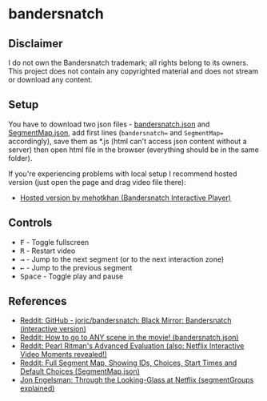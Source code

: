 # bandersnatch

## Disclaimer

I do not own the Bandersnatch trademark; all rights belong to its owners. This project does not contain any copyrighted material and does not stream or download any content.

## Setup

You have to download two json files -
[bandersnatch.json](https://gist.github.com/jonluca/860f3f445e7d84054822276fd058301a)
and
[SegmentMap.json](https://github.com/jolbol1/Bandersnatch/blob/master/SegmentMap.json),
add first lines 
(`bandersnatch=` and `SegmentMap=` accordingly), save them as *.js (html can't access json content without a server) then open html file in the browser (everything should be in the same folder).

If you're experiencing problems with local setup I recommend hosted version (just open the page and drag video file there):
* [Hosted version by mehotkhan (Bandersnatch Interactive Player)](https://mehotkhan.github.io/BandersnatchInteractive/)

## Controls

* <kbd>F</kbd> - Toggle fullscreen
* <kbd>R</kbd> - Restart video
* <kbd>→</kbd> - Jump to the next segment (or to the next interaction zone)
* <kbd>←</kbd> - Jump to the previous segment
* <kbd>Space</kbd> - Toggle play and pause

## References

* [Reddit: GitHub - joric/bandersnatch: Black Mirror: Bandersnatch (interactive version)](https://redd.it/adnn2h)
* [Reddit: How to go to ANY scene in the movie! (bandersnatch.json)](https://www.reddit.com/r/Bandersnatch/comments/aatkkp/how_to_go_to_any_scene_in_the_movie/)
* [Reddit: Pearl Ritman's Advanced Evaluation (also: Netflix Interactive Video Moments revealed!)](https://www.reddit.com/r/Bandersnatch/comments/aaqt1y/pearl_ritmans_advanced_evaluation_also_netflix/)
* [Reddit: Full Segment Map, Showing IDs, Choices, Start Times and Default Choices (SegmentMap.json)](https://www.reddit.com/r/Bandersnatch/comments/abnwmx/full_segment_map_showing_ids_choices_start_times/)
* [Jon Engelsman: Through the Looking-Glass at Netflix (segmentGroups explained)](http://engelsjk.com/2018/12/30/Through-the-Looking-Glass-at-Netflix/)



